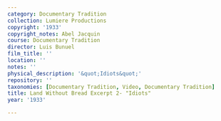 ```yaml
---
category: Documentary Tradition
collection: Lumiere Productions
copyright: '1933'
copyright_notes: Abel Jacquin
course: Documentary Tradition
director: Luis Bunuel
film_title: ''
location: ''
notes: ''
physical_description: '&quot;Idiots&quot;'
repository: ''
taxonomies: [Documentary Tradition, Video, Documentary Tradition]
title: Land Without Bread Excerpt 2- "Idiots"
year: '1933'

---
```

